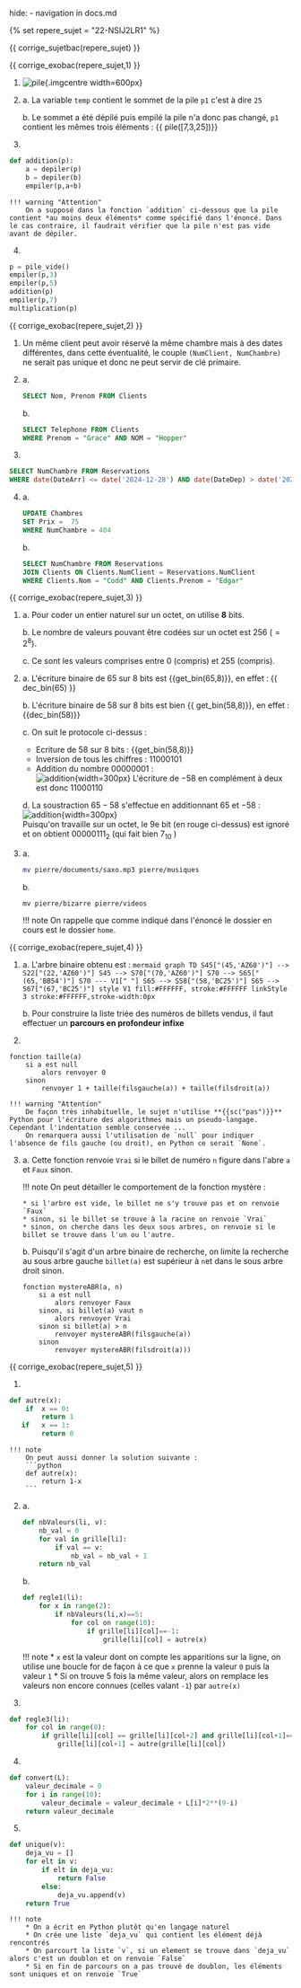 hide: - navigation  in docs.md

{% set repere_sujet = "22-NSIJ2LR1" %}

{{ corrige_sujetbac(repere_sujet) }}



{{ corrige_exobac(repere_sujet,1) }}

1. ![pile](../../images/Corriges/22-NSIJ2LR1-1.png){.imgcentre width=600px}

2.  a. La variable `temp` contient le sommet de la pile `p1` c'est à dire `25`

    b. Le sommet a été dépilé puis empilé la pile n'a donc pas changé, `p1` contient les mêmes trois éléments :
    {{ pile([7,3,25])}}

3. 
```python
def addition(p):
    a = depiler(p)
    b = depiler(b)
    empiler(p,a+b)
```

    !!! warning "Attention"
        On a supposé dans la fonction `addition` ci-dessous que la pile contient *au moins deux éléments* comme spécifié dans l'énoncé. Dans le cas contraire, il faudrait vérifier que la pile n'est pas vide avant de dépiler.

4. 
```python
p = pile_vide()
empiler(p,3)
empiler(p,5)
addition(p)
empiler(p,7)
multiplication(p)
```

{{ corrige_exobac(repere_sujet,2) }}

1. Un même client peut avoir réservé la même chambre mais à des dates différentes, dans cette éventualité, le couple `(NumClient, NumChambre)` ne serait pas unique et donc ne peut servir de clé primaire.

2.  a. 
    ```sql
    SELECT Nom, Prenom FROM Clients
    ```

    b.
    ```sql
    SELECT Telephone FROM Clients
    WHERE Prenom = "Grace" AND NOM = "Hopper"
    ```

3. 
```sql
SELECT NumChambre FROM Reservations
WHERE date(DateArr) <= date('2024-12-28') AND date(DateDep) > date('2024-12-28')
```

4.  a. 
    ```sql
    UPDATE Chambres 
    SET Prix =  75
    WHERE NumChambre = 404
    ```

    b.
    ```sql
    SELECT NumChambre FROM Reservations
    JOIN Clients ON Clients.NumClient = Reservations.NumClient
    WHERE Clients.Nom = "Codd" AND Clients.Prenom = "Edgar"
    ```

{{ corrige_exobac(repere_sujet,3) }}

1.  a. Pour coder un entier naturel sur un octet, on utilise **8** bits.

    b. Le nombre de valeurs pouvant être codées sur un octet est $256$ ($=2^8$).

    c. Ce sont les valeurs comprises entre 0 (compris) et 255 (compris).

2.  a. L'écriture binaire de 65 sur 8 bits est {{get_bin(65,8)}}, en effet : {{ dec_bin(65) }}  

    b. L'écriture binaire de 58 sur 8 bits est bien {{ get_bin(58,8)}}, en effet : {{dec_bin(58)}}

    c. On suit le protocole ci-dessus :

    * Ecriture de 58 sur 8 bits : {{get_bin(58,8)}}
    * Inversion de tous les chiffres : $11000101$
    * Addition du nombre $00000001$ :  
        ![addition](../../images/Corriges/22-NSIJ2LR1-2.png){width=300px}
    L'écriture de $-58$ en complément à deux est donc  $11000110$

    d. La soustraction $65-58$ s'effectue en additionnant $65$ et $-58$ :   
    ![addition](../../images/Corriges/22-NSIJ2LR1-3.png){width=300px}  
    Puisqu'on travaille sur un octet, le 9e bit (en rouge ci-dessus) est ignoré et on obtient $00000111_2$ (qui fait bien $7_{10}$ )

3.  a.
    ```bash
    mv pierre/documents/saxo.mp3 pierre/musiques
    ```

    b.
    ```shell
    mv pierre/bizarre pierre/videos
    ```

    !!! note
        On rappelle que comme indiqué dans l'énoncé le dossier en cours est le dossier `home`.


{{ corrige_exobac(repere_sujet,4) }}

1.  a.  L'arbre binaire obtenu est :
        ```mermaid
        graph TD
        S45["(45,'AZ60')"] --> S22["(22,'AZ60')"]
        S45 --> S70["(70,'AZ60')"]
        S70 --> S65["(65,'BB54')"]
        S70 --- V1[" "]
        S65 --> S58["(58,'BC25')"]
        S65 --> S67["(67,'BC25')"]
        style V1 fill:#FFFFFF, stroke:#FFFFFF
        linkStyle 3 stroke:#FFFFFF,stroke-width:0px
        ```

    b.  Pour construire la liste triée des numéros de billets vendus, il faut effectuer un **parcours en profondeur infixe**

2.  
```
fonction taille(a)
    si a est null
        alors renvoyer 0
    sinon
        renvoyer 1 + taille(filsgauche(a)) + taille(filsdroit(a))
```

    !!! warning "Attention"
        De façon très inhabituelle, le sujet n'utilise **{{sc("pas")}}** Python pour l'écriture des algorithmes mais un pseudo-langage. Cependant l'indentation semble conservée ...
        On remarquera aussi l'utilisation de `null` pour indiquer l'absence de fils gauche (ou droit), en Python ce serait `None`.

3.  a. Cette fonction renvoie `Vrai` si le billet de numéro `n` figure dans l'abre `a` et `Faux` sinon.

    !!! note
        On peut détailler le comportement de la fonction mystère :

        * si l'arbre est vide, le billet ne s'y trouve pas et on renvoie `Faux`
        * sinon, si le billet se trouve à la racine on renvoie `Vrai`
        * sinon, on cherche dans les deux sous arbres, on renvoie si le billet se trouve dans l'un ou l'autre.
    
    b. Puisqu'il s'agit d'un arbre binaire de recherche, on limite la recherche au sous arbre gauche `billet(a)` est supérieur à `n`et dans le sous arbre droit sinon.

    ```
    fonction mystereABR(a, n)
        si a est null
            alors renvoyer Faux
        sinon, si billet(a) vaut n
            alors renvoyer Vrai
        sinon si billet(a) > n
            renvoyer mystereABR(filsgauche(a))
        sinon
            renvoyer mystereABR(filsdroit(a)))
    ```


{{ corrige_exobac(repere_sujet,5) }}

1. 
```python
def autre(x):
    if  x == 0:
        return 1
   if   x == 1:
        return 0
```

    !!! note
        On peut aussi donner la solution suivante :
        ```python
        def autre(x):
            return 1-x
        ```

2.  a.
    ```python
    def nbValeurs(li, v):
        nb_val = 0
        for val in grille[li]:
            if val == v:
                nb_val = nb_val + 1
        return nb_val
    ```

    b.
    ```python
    def regle1(li):
        for x in range(2):
            if nbValeurs(li,x)==5:
                for col on range(10):
                    if grille[li][col]==-1:
                        grille[li][col] = autre(x)
    ```

    !!! note
        * `x` est la valeur dont on compte les apparitions sur la ligne, on utilise une boucle for de façon à ce que `x` prenne la valeur `0` puis la valeur `1`
        * Si on trouve 5 fois la même valeur, alors on remplace les valeurs non encore connues (celles valant `-1`) par `autre(x)`

3. 
```python
def regle3(li):
    for col in range(8):
        if grille[li][col] == grille[li][col+2] and grille[li][col+1]==-1:
            grille[li][col+1] = autre(grille[li][col])
```

4. 
```python
def convert(L):
    valeur_decimale = 0
    for i in range(10):
        valeur_decimale = valeur_decimale + L[i]*2**(9-i)
    return valeur_decimale
```

5. 
```python
def unique(v):
    deja_vu = []
    for elt in v:
        if elt in deja_vu:
            return False
        else:
            deja_vu.append(v)
    return True
```

    !!! note
        * On a écrit en Python plutôt qu'en langage naturel
        * On crée une liste `deja_vu` qui contient les élément déjà rencontrés
        * On parcourt la liste `v`, si un element se trouve dans `deja_vu` alors c'est un doublon et on renvoie `False`
        * Si en fin de parcours on a pas trouvé de doublon, les éléments sont uniques et on renvoie `True`

        





